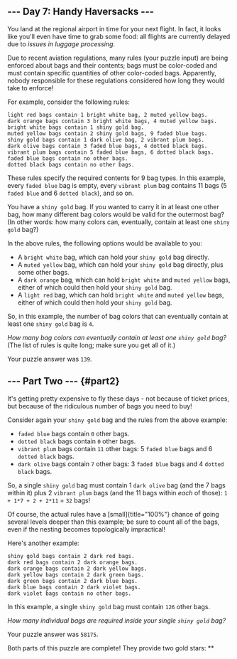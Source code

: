 \-\-- Day 7: Handy Haversacks \-\--
-----------------------------------

You land at the regional airport in time for your next flight. In fact,
it looks like you\'ll even have time to grab some food: all flights are
currently delayed due to *issues in luggage processing*.

Due to recent aviation regulations, many rules (your puzzle input) are
being enforced about bags and their contents; bags must be color-coded
and must contain specific quantities of other color-coded bags.
Apparently, nobody responsible for these regulations considered how long
they would take to enforce!

For example, consider the following rules:

    light red bags contain 1 bright white bag, 2 muted yellow bags.
    dark orange bags contain 3 bright white bags, 4 muted yellow bags.
    bright white bags contain 1 shiny gold bag.
    muted yellow bags contain 2 shiny gold bags, 9 faded blue bags.
    shiny gold bags contain 1 dark olive bag, 2 vibrant plum bags.
    dark olive bags contain 3 faded blue bags, 4 dotted black bags.
    vibrant plum bags contain 5 faded blue bags, 6 dotted black bags.
    faded blue bags contain no other bags.
    dotted black bags contain no other bags.

These rules specify the required contents for 9 bag types. In this
example, every `faded blue` bag is empty, every `vibrant plum` bag
contains 11 bags (5 `faded blue` and 6 `dotted black`), and so on.

You have a `shiny gold` bag. If you wanted to carry it in at least one
other bag, how many different bag colors would be valid for the
outermost bag? (In other words: how many colors can, eventually, contain
at least one `shiny gold` bag?)

In the above rules, the following options would be available to you:

-   A `bright white` bag, which can hold your `shiny gold` bag directly.
-   A `muted yellow` bag, which can hold your `shiny gold` bag directly,
    plus some other bags.
-   A `dark orange` bag, which can hold `bright white` and
    `muted yellow` bags, either of which could then hold your
    `shiny gold` bag.
-   A `light red` bag, which can hold `bright white` and `muted yellow`
    bags, either of which could then hold your `shiny gold` bag.

So, in this example, the number of bag colors that can eventually
contain at least one `shiny gold` bag is `4`.

*How many bag colors can eventually contain at least one `shiny gold`
bag?* (The list of rules is quite long; make sure you get all of it.)

Your puzzle answer was `139`.

\-\-- Part Two \-\-- {#part2}
--------------------

It\'s getting pretty expensive to fly these days - not because of ticket
prices, but because of the ridiculous number of bags you need to buy!

Consider again your `shiny gold` bag and the rules from the above
example:

-   `faded blue` bags contain `0` other bags.
-   `dotted black` bags contain `0` other bags.
-   `vibrant plum` bags contain `11` other bags: 5 `faded blue` bags and
    6 `dotted black` bags.
-   `dark olive` bags contain `7` other bags: 3 `faded blue` bags and 4
    `dotted black` bags.

So, a single `shiny gold` bag must contain 1 `dark olive` bag (and the 7
bags within it) plus 2 `vibrant plum` bags (and the 11 bags within
*each* of those): `1 + 1*7 + 2 + 2*11` = `32` bags!

Of course, the actual rules have a [small]{title="100%"} chance of going
several levels deeper than this example; be sure to count all of the
bags, even if the nesting becomes topologically impractical!

Here\'s another example:

    shiny gold bags contain 2 dark red bags.
    dark red bags contain 2 dark orange bags.
    dark orange bags contain 2 dark yellow bags.
    dark yellow bags contain 2 dark green bags.
    dark green bags contain 2 dark blue bags.
    dark blue bags contain 2 dark violet bags.
    dark violet bags contain no other bags.

In this example, a single `shiny gold` bag must contain `126` other
bags.

*How many individual bags are required inside your single `shiny gold`
bag?*

Your puzzle answer was `58175`.

Both parts of this puzzle are complete! They provide two gold stars:
\*\*
